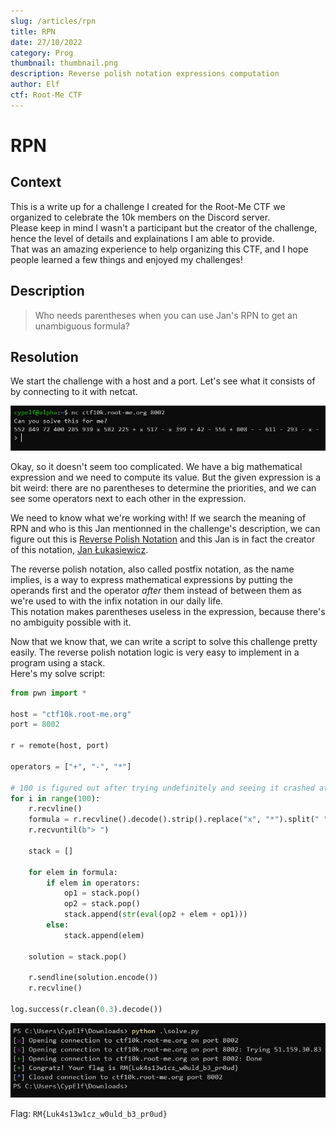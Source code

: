 ```yaml
---
slug: /articles/rpn
title: RPN
date: 27/10/2022
category: Prog
thumbnail: thumbnail.png
description: Reverse polish notation expressions computation
author: Elf
ctf: Root-Me CTF
---
```


# RPN

## Context

This is a write up for a challenge I created for the Root-Me CTF we organized to celebrate the 10k members on the Discord server. \
Please keep in mind I wasn't a participant but the creator of the challenge, hence the level of details and explainations I am able to provide. \
That was an amazing experience to help organizing this CTF, and I hope people learned a few things and enjoyed my challenges!

## Description

> Who needs parentheses when you can use Jan's RPN to get an unambiguous formula?

## Resolution

We start the challenge with a host and a port. Let's see what it consists of by connecting to it with netcat.

![](chall.png)

Okay, so it doesn't seem too complicated. We have a big mathematical expression and we need to compute its value. But the given expression is a bit weird: there are no parentheses to determine the priorities, and we can see some operators next to each other in the expression.

We need to know what we're working with! If we search the meaning of RPN and who is this Jan mentionned in the challenge's description, we can figure out this is [Reverse Polish Notation](https://en.wikipedia.org/wiki/Reverse_Polish_notation) and this Jan is in fact the creator of this notation, [Jan Łukasiewicz](https://en.wikipedia.org/wiki/Jan_%C5%81ukasiewicz).

The reverse polish notation, also called postfix notation, as the name implies, is a way to express mathematical expressions by putting the operands first and the operator *after* them instead of between them as we're used to with the infix notation in our daily life. \
This notation makes parentheses useless in the expression, because there's no ambiguity possible with it.

Now that we know that, we can write a script to solve this challenge pretty easily. The reverse polish notation logic is very easy to implement in a program using a stack. \
Here's my solve script:

```python
from pwn import *

host = "ctf10k.root-me.org"
port = 8002

r = remote(host, port)

operators = ["+", "-", "*"]

# 100 is figured out after trying undefinitely and seeing it crashed at the 100th try
for i in range(100):
    r.recvline()
    formula = r.recvline().decode().strip().replace("x", "*").split(" ")
    r.recvuntil(b"> ")

    stack = []

    for elem in formula:
        if elem in operators:
            op1 = stack.pop()
            op2 = stack.pop()
            stack.append(str(eval(op2 + elem + op1)))
        else:
            stack.append(elem)

    solution = stack.pop()

    r.sendline(solution.encode())
    r.recvline()

log.success(r.clean(0.3).decode())
```

![](flag.png)

Flag: `RM{Luk4s13w1cz_w0uld_b3_pr0ud}`